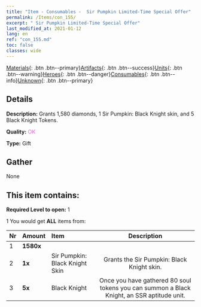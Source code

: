 ```yaml
---
title: "Item - Consumables -  Sir Pumpkin Limited-Time Special Offer"
permalink: /Items/con_155/
excerpt: " Sir Pumpkin Limited-Time Special Offer"
last_modified_at: 2021-01-12
lang: en
ref: "con_155.md"
toc: false
classes: wide
---
```

 [Materials](/Items/){: .btn .btn--primary}[Artifacts](/Items/Artifacts/){: .btn .btn--success}[Units](/Items/Units/){: .btn .btn--warning}[Heroes](/Items/Heroes/){: .btn .btn--danger}[Consumables](/Items/Consumables/){: .btn .btn--info}[Unknown](/Items/Unknown/){: .btn .btn--primary}

## Details
 **Description:** Grants 1,580 diamonds, 1 Sir Pumpkin: Black Knight skin, and 5 Black Knight Tokens.

 **Quality:** <span style="color: #DA70D6">OK</span>

 **Type:** Gift

## Gather

  None

## This item contains:

 **Required Level to open:** 1

 1 You would get **ALL** items  from:

  | Nr | Amount |     Item    | Description |
  |:---|:-------|:------------|:-----------:|
  | 1 |  **1580x** | <i class="fas fa-gem"/> |  | 
  | 2 |  **1x** | Sir Pumpkin: Black Knight Skin | Grants the Sir Pumpkin: Black Knight skin.  | 
  | 3 |  **5x** | Black Knight | Once you have gathered 80 soul tokens you can summon a Black Knight, an SSR aptitude unit.  | 
